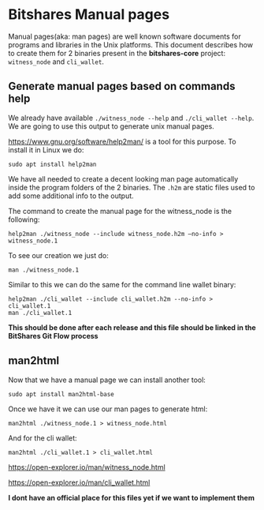 # Bitshares Manual pages

Manual pages(aka: man pages) are well known software documents for programs and libraries in the Unix platforms. This document describes how to create them for 2 binaries present in the **bitshares-core** project: `witness_node` and `cli_wallet`.

## Generate manual pages based on commands help

We already have available `./witness_node --help` and `./cli_wallet --help`. We are going to use this output to generate unix manual pages.

https://www.gnu.org/software/help2man/ is a tool for this purpose. To install it in Linux we do:

`sudo apt install help2man`

We have all needed to create a decent looking man page automatically inside the program folders of the 2 binaries. The `.h2m` are static files used to add some additional info to the output.

The command to create the manual page for the witness_node is the following:

```
help2man ./witness_node --include witness_node.h2m —no-info > witness_node.1
```

To see our creation we just do:

```
man ./witness_node.1
```

Similar to this we can do the same for the command line wallet binary:

```
help2man ./cli_wallet --include cli_wallet.h2m --no-info > cli_wallet.1
man ./cli_wallet.1
```

**This should be done after each release and this file should be linked in the BitShares Git Flow process**


## man2html

Now that we have a manual page we can install another tool:

`sudo apt install man2html-base`

Once we have it we can use our man pages to generate html:

```
man2html ./witness_node.1 > witness_node.html
```

And for the cli wallet:

```
man2html ./cli_wallet.1 > cli_wallet.html

```


https://open-explorer.io/man/witness_node.html

https://open-explorer.io/man/cli_wallet.html

**I dont have an official place for this files yet if we want to implement them**

